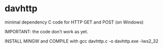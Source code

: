 # davhttp
minimal dependency C code for HTTP GET and POST (on Windows)

IMPORTANT: the code don't work as yet.

INSTALL MINGW and COMPILE with
gcc davhttp.c -o davhttp.exe -lws2_32
